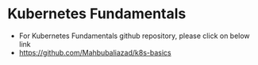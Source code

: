 # Kubernetes Fundamentals
- For Kubernetes Fundamentals github repository, please click on below link
- https://github.com/Mahbubaliazad/k8s-basics
